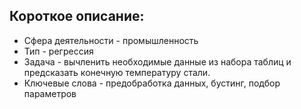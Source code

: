 ## Короткое описание:
* Сфера деятельности - промышленность
* Тип - регрессия
* Задача - вычленить необходимые данные из набора таблиц и предсказать конечную температуру стали.
* Ключевые слова - предобработка данных, бустинг, подбор параметров
